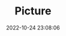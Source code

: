 ---
weight: 1
images:
- /images/edited/170.jpeg
title: Picture
date: 2022-10-24 23:08:06
tags: [luminar neo,work,FE 28-70mm F3.5-5.6 OSS,ILCE-7M3,60.0,person,cow]
---